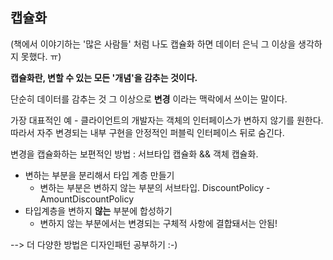 ## 캡슐화

(책에서 이야기하는 '많은 사람들' 처럼 나도 캡슐화 하면 데이터 은닉 그 이상을 생각하지 못했다. ㅠ)



**캡슐화란, 변할 수 있는 모든 '개념'을 감추는 것이다.**

단순히 데이터를 감추는 것 그 이상으로 **변경** 이라는 맥락에서 쓰이는 말이다.

가장 대표적인 예  - 클라이언트의 개발자는 객체의 인터페이스가 변하지 않기를 원한다. 따라서 자주 변경되는 내부 구현을 안정적인 퍼블릭 인터페이스 뒤로 숨긴다.



변경을 캡슐화하는 보편적인 방법 : 서브타입 캡슐화 && 객체 캡슐화.

* 변하는 부분을 분리해서 타입 계층 만들기
  * 변하는 부분은 변하지 않는 부분의 서브타입. DiscountPolicy - AmountDiscountPolicy
* 타입계층을 변하지 **않는** 부분에 합성하기
  * 변하지 않는 부분에서는 변경되는 구체적 사항에 결합돼서는 안됨!

--> 더 다양한 방법은 디자인패턴 공부하기 :-)